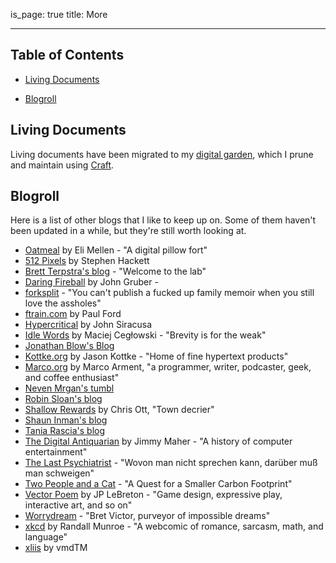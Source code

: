 is_page: true
title: More
___

## Table of Contents

- [Living Documents](#living-documents)
<!-- - [Experiments](#experiments) -->
<!-- - [Site Archive](#site-archive) -->
- [Blogroll](#blogroll)

## <a name="living-documents">Living Documents</a>

Living documents have been migrated to my [digital garden](https://www.craft.do/s/AmRFK5jI5SrrEg), which I prune and maintain using [Craft](https://www.craft.do).

<!-- ## <a name="experiments">Experiments</a>

`Experiments coming soon` -->

<!-- ## <a name="site-archive">Site Archive</a>

Want to see what my website looked like throughout history? Click the dates below to take a trip through time.

- [2013-03-10](/site-archive/2013-03-10/)
- [2015-08-04](/site-archive/2015-08-04/)
- [2016-08-27](/site-archive/2016-08-27/)
- [2017-12-20](/site-archive/2017-12-20/) -->

## <a name="blogroll">Blogroll</a>

Here is a list of other blogs that I like to keep up on. Some of them haven't been updated in a while, but they're still worth looking at.

- [Oatmeal](https://eli.li) by Eli Mellen - "A digital pillow fort"
- [512 Pixels](https://512pixels.net) by Stephen Hackett
- [Brett Terpstra's blog](http://brettterpstra.com) - "Welcome to the lab"
- [Daring Fireball](https://daringfireball.net) by John Gruber -
- [forksplit](http://forksplit.blogspot.com) - "You can't publish a fucked up family memoir when you still love the assholes"
- [ftrain.com](http://www.ftrain.com) by Paul Ford
- [Hypercritical](http://hypercritical.co) by John Siracusa
- [Idle Words](http://idlewords.com) by Maciej Cegłowski - "Brevity is for the weak"
- [Jonathan Blow's Blog](http://number-none.com/blow/blog/)
- [Kottke.org](https://kottke.org) by Jason Kottke - "Home of fine hypertext products"
- [Marco.org](https://marco.org) by Marco Arment, "a programmer, writer, podcaster, geek, and coffee enthusiast"
- [Neven Mrgan's tumbl](http://mrgan.tumblr.com)
- [Robin Sloan's blog](https://www.robinsloan.com/notes/)
- [Shallow Rewards](https://medium.com/@shallowrewards) by Chris Ott, "Town decrier"
- [Shaun Inman's blog](https://shauninman.com/blog)
- [Tania Rascia's blog](https://www.taniarascia.com)
- [The Digital Antiquarian](https://www.filfre.net) by Jimmy Maher - "A history of computer entertainment"
- [The Last Psychiatrist](https://thelastpsychiatrist.com) - "Wovon man nicht sprechen kann, darüber muß man schweigen"
- [Two People and a Cat](http://twopeopleandacat.com) - "A Quest for a Smaller Carbon Footprint"
- [Vector Poem](http://vectorpoem.com/news/) by JP LeBreton - "Game design, expressive play, interactive art, and so on"
- [Worrydream](http://worrydream.com) - "Bret Victor, purveyor of impossible dreams"
- [xkcd](https://xkcd.com) by Randall Munroe - "A webcomic of romance, sarcasm, math, and language"
- [xliis](https://xliis.com) by vmdTM
